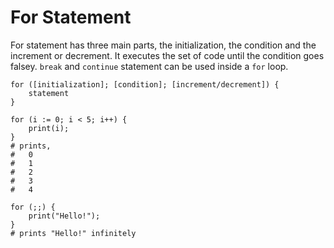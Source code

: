 # For Statement

For statement has three main parts, the initialization, the condition and the increment or decrement. It executes the set of code until the condition goes falsey. `break` and `continue` statement can be used inside a `for` loop.

```title="Syntax"
for ([initialization]; [condition]; [increment/decrement]) {
    statement
}
```

```title="Example"
for (i := 0; i < 5; i++) {
    print(i);
}
# prints,
#   0
#   1
#   2
#   3
#   4

for (;;) {
    print("Hello!");
}
# prints "Hello!" infinitely
```
